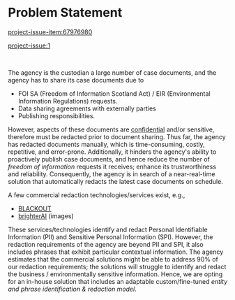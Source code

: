 
<br>

# Problem Statement

<project-issue-item:67976980>

<project-issue:1>

<br>

The agency is the custodian a large number of case documents, and the agency has to share its case documents due to

* FOI SA (Freedom of Information Scotland Act) / EIR (Environmental Information Regulations) requests.
* Data sharing agreements with externally parties
* Publishing responsibilities.

However, aspects of these documents are <abbr title="protected by law or regulation">confidential</abbr> and/or sensitive, therefore must be redacted prior to document sharing.  Thus far, the agency has redacted documents manually, which is time-consuming, costly, repetitive, and error-prone.  Additionally, it hinders the agency's ability to proactively publish case documents, and hence reduce the number of *freedom of information* requests it receives; enhance its trustworthiness and reliability.  Consequently, the agency is in search of a near-real-time solution that automatically redacts the latest case documents on schedule.

A few commercial redaction technologies/services exist, e.g.,

* <a href="https://www.blackout.one" target="_blank">BLACKOUT</a>
* <a href="https://brighter.ai/product">brighterAI</a> (images)


These services/technologies identify and redact Personal Identifiable Information (PII) and Sensitive Personal Information (SPI).  However, the redaction requirements of the agency are beyond PII and SPI, it also includes phrases that exhibit particular contextual information.  The agency estimates that the commercial solutions might be able to address 90% of our redaction requirements; the solutions will struggle to identify and redact the business / environmentally sensitive information.  Hence, we are opting for an in-house solution that includes an adaptable custom/fine-tuned *entity and phrase identification & redaction model*.

<br>
<br>

<br>
<br>

<br>
<br>

<br>
<br>